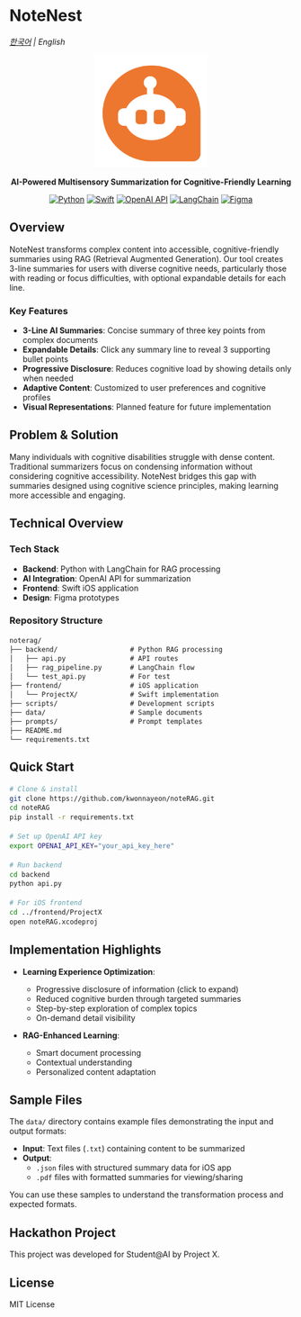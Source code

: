 # NoteNest

*[한국어](README.ko.md) | English*

<div align="center">
  
<img src="./assets/logo.png" alt="noteRAG Logo" width="200" height="200">

**AI-Powered Multisensory Summarization for Cognitive-Friendly Learning**

[![Python](https://img.shields.io/badge/Python-3776AB?style=for-the-badge&logo=python&logoColor=white)](https://www.python.org/)
[![Swift](https://img.shields.io/badge/Swift-FA7343?style=for-the-badge&logo=swift&logoColor=white)](https://developer.apple.com/swift/)
[![OpenAI API](https://img.shields.io/badge/OpenAI_API-412991?style=for-the-badge&logo=openai&logoColor=white)](https://openai.com/api/)
[![LangChain](https://img.shields.io/badge/LangChain-000000?style=for-the-badge&logo=chainlink&logoColor=white)](https://www.langchain.com/)
[![Figma](https://img.shields.io/badge/Figma-F24E1E?style=for-the-badge&logo=figma&logoColor=white)](https://www.figma.com/)

</div>

## Overview

NoteNest transforms complex content into accessible, cognitive-friendly summaries using RAG (Retrieval Augmented Generation). Our tool creates 3-line summaries for users with diverse cognitive needs, particularly those with reading or focus difficulties, with optional expandable details for each line.

### Key Features
- **3-Line AI Summaries**: Concise summary of three key points from complex documents
- **Expandable Details**: Click any summary line to reveal 3 supporting bullet points
- **Progressive Disclosure**: Reduces cognitive load by showing details only when needed
- **Adaptive Content**: Customized to user preferences and cognitive profiles
- **Visual Representations**: Planned feature for future implementation

## Problem & Solution

Many individuals with cognitive disabilities struggle with dense content. Traditional summarizers focus on condensing information without considering cognitive accessibility. NoteNest bridges this gap with summaries designed using cognitive science principles, making learning more accessible and engaging.

## Technical Overview

### Tech Stack
- **Backend**: Python with LangChain for RAG processing
- **AI Integration**: OpenAI API for summarization
- **Frontend**: Swift iOS application
- **Design**: Figma prototypes

### Repository Structure
```
noterag/
├── backend/                  # Python RAG processing
│   ├── api.py                # API routes
│   ├── rag_pipeline.py       # LangChain flow
│   └── test_api.py           # For test
├── frontend/                 # iOS application
│   └── ProjectX/             # Swift implementation
├── scripts/                  # Development scripts
├── data/                     # Sample documents
├── prompts/                  # Prompt templates
├── README.md
└── requirements.txt
```

## Quick Start

```bash
# Clone & install
git clone https://github.com/kwonnayeon/noteRAG.git
cd noteRAG
pip install -r requirements.txt

# Set up OpenAI API key
export OPENAI_API_KEY="your_api_key_here"

# Run backend
cd backend
python api.py

# For iOS frontend
cd ../frontend/ProjectX
open noteRAG.xcodeproj
```

## Implementation Highlights

- **Learning Experience Optimization**:
  - Progressive disclosure of information (click to expand)
  - Reduced cognitive burden through targeted summaries
  - Step-by-step exploration of complex topics
  - On-demand detail visibility

- **RAG-Enhanced Learning**:
  - Smart document processing
  - Contextual understanding
  - Personalized content adaptation

## Sample Files

The `data/` directory contains example files demonstrating the input and output formats:

- **Input**: Text files (`.txt`) containing content to be summarized
- **Output**: 
  - `.json` files with structured summary data for iOS app
  - `.pdf` files with formatted summaries for viewing/sharing

You can use these samples to understand the transformation process and expected formats.

## Hackathon Project

This project was developed for Student@AI by Project X.

## License

MIT License
